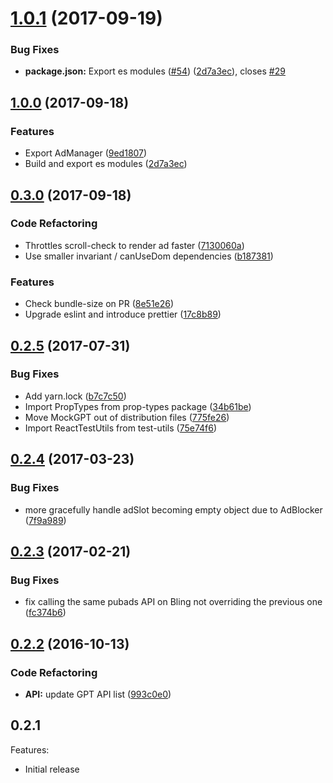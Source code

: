 <a name="1.0.1"></a>
# [1.0.1](https://github.com/nfl/react-gpt/compare/v1.0.0...v1.0.1) (2017-09-19)


### Bug Fixes

* **package.json:** Export es modules ([#54](https://github.com/nfl/react-gpt/issues/54)) ([2d7a3ec](https://github.com/nfl/react-gpt/commit/2d7a3ec)), closes [#29](https://github.com/nfl/react-gpt/issues/29)


<a name="1.0.0"></a>
## [1.0.0](https://github.com/nfl/react-gpt/compare/v0.3.0...v1.0.0) (2017-09-18)

### Features

* Export AdManager ([9ed1807](https://github.com/nfl/react-gpt/commit/9ed1807))
* Build and export es modules ([2d7a3ec](https://github.com/nfl/react-gpt/commit/2d7a3ec))

<a name="0.3.0"></a>
## [0.3.0](https://github.com/nfl/react-gpt/compare/v0.2.5...v0.3.0) (2017-09-18)

### Code Refactoring

* Throttles scroll-check to render ad faster ([7130060a](https://github.com/nfl/react-gpt/commit/7130060a))
* Use smaller invariant / canUseDom dependencies ([b187381](https://github.com/nfl/react-gpt/commit/b187381))

### Features

* Check bundle-size on PR ([8e51e26](https://github.com/nfl/react-gpt/commit/8e51e26))
* Upgrade eslint and introduce prettier ([17c8b89](https://github.com/nfl/react-gpt/commit/17c8b89))

<a name="0.2.5"></a>
## [0.2.5](https://github.com/nfl/react-gpt/compare/v0.2.4...v0.2.5) (2017-07-31)

### Bug Fixes

* Add yarn.lock ([b7c7c50](https://github.com/nfl/react-gpt/commit/b7c7c50))
* Import PropTypes from prop-types package    ([34b61be](https://github.com/nfl/react-gpt/commit/34b61be))
* Move MockGPT out of distribution files ([775fe26](https://github.com/nfl/react-gpt/commit/775fe26))
* Import ReactTestUtils from test-utils ([75e74f6](https://github.com/nfl/react-gpt/commit/75e74f6))

<a name="0.2.4"></a>
## [0.2.4](https://github.com/nfl/react-gpt/compare/v0.2.3...v0.2.4) (2017-03-23)


### Bug Fixes

* more gracefully handle adSlot becoming empty object due to AdBlocker   ([7f9a989](https://github.com/nfl/react-gpt/commit/7f9a989))


<a name="0.2.3"></a>
## [0.2.3](https://github.com/nfl/react-gpt/compare/v0.2.2...v0.2.3) (2017-02-21)


### Bug Fixes

* fix calling the same pubads API on Bling not overriding the previous one ([fc374b6](https://github.com/nfl/react-gpt/commit/fc374b6))



<a name="0.2.2"></a>
## [0.2.2](https://github.com/nfl/react-gpt/compare/v0.2.1...v0.2.2) (2016-10-13)

### Code Refactoring

* **API:** update GPT API list ([993c0e0](https://github.com/nfl/react-gpt/commit/993c0e0))

## 0.2.1

Features:

  - Initial release
